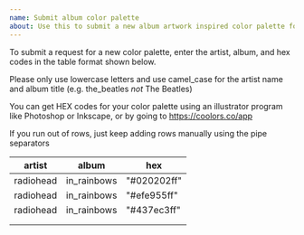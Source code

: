 ```yaml
---
name: Submit album color palette
about: Use this to submit a new album artwork inspired color palette for `ggroove`
---
```


To submit a request for a new color palette, enter the artist, album, and hex codes in the table format shown below.

Please only use lowercase letters and use camel_case for the artist name and album title (e.g. the_beatles  *not* The Beatles)

You can get HEX codes for your color palette using an illustrator program like Photoshop or Inkscape, or by going to <https://coolors.co/app>

If you run out of rows, just keep adding rows manually using the pipe separators

| artist    | album        | hex          |
|-----------|--------------|--------------|
| radiohead | in_rainbows | "#020202ff" |
| radiohead | in_rainbows | "#efe955ff" |
| radiohead | in_rainbows | "#437ec3ff" |
|           |              |              |
|           |              |              |
